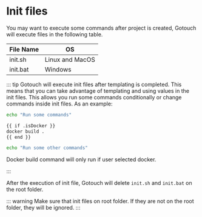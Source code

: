 # Init files

You may want to execute some commands after project is created, Gotouch will execute files in the following table.

| File Name | OS |   
|---------|---|
| init.sh | Linux and MacOS|   
| init.bat|  Windows|

::: tip
Gotouch will execute init files after templating is completed. This means that you can take advantage of templating and using values in the init files. 
This allows you run some commands conditionally or change commands inside init files. As an example:

```sh
echo "Run some commands"

{{ if .isDocker }}
docker build .
{{ end }}

echo "Run some other commands"
```

Docker build command will only run if user selected docker.

:::

After the execution of init file, Gotouch will delete `init.sh` and `init.bat` on the root folder.

::: warning 
Make sure that init files on root folder. If they are not on the root folder, they will be ignored.
:::